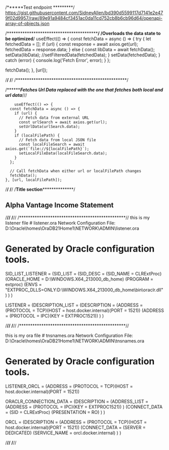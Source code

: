
/******Test endpoint *********/
https://gist.githubusercontent.com/SidneyAllen/bd390d5599117d7141e2e479f02d9957/raw/89e91a9484cf3451ac0da11cd752cb8b6cb96d64/openapi-array-of-objects.json



/*******************************************/
/**************Overloads the data state to be optimized****************/
useEffect(() => {
  const fetchData = async () => {
    try {
      let fetchedData = [];
      if (url) {
        const response = await axios.get(url);
        fetchedData = response.data;
      } else {
        const libData = await fetchData();
        setData(libData);
        //setFilteredData(fetchedData);
      }
      setData(fetchedData);
    } catch (error) {
      console.log('Fetch Error', error);
    }
  };

  fetchData();
}, [url]);

/**************************************************/
/**************************************************/
/**************************************************/



/*************Fetches Url Data replaced with the one that fetches both local and url data*******///

		useEffect(() => {
      const fetchData = async () => {
        if (url) {
          // Fetch data from external URL
          const urlSearch = await axios.get(url);
          setUrlData(urlSearch.data);
        }
        if (localFilePath) {
          // Fetch data from local JSON file
          const localFileSearch = await axios.get(`file://${localFilePath}`);
          setLocalFileData(localFileSearch.data);
        }
      };
    
      // Call fetchData when either url or localFilePath changes
      fetchData();
    }, [url, localFilePath]);


/**************************************************/
/**************************************************/
/******************Title section********************************/
<section className="text-gray-600 body-font">
        <div className="container px-5 py-5 mx-auto">
          <div className="flex flex-col text-center w-full">
            <h1 
              id='header'
              className="sm:text-3xl text-2xl font-medium title-font mb-4 text-gray-900">Alpha Vantage Income Statement
            </h1>
          </div>
        </div>
      </section>


/************************************************//
/************************************************//
/************************************************//
    this is my listener file # listener.ora Network Configuration File: D:\Oracle\homes\OraDB21Home1\NETWORK\ADMIN\listener.ora
# Generated by Oracle configuration tools.

SID_LIST_LISTENER =
  (SID_LIST =
    (SID_DESC =
      (SID_NAME = CLRExtProc)
      (ORACLE_HOME = D:\WINDOWS.X64_213000_db_home)
      (PROGRAM = extproc)
      (ENVS = "EXTPROC_DLLS=ONLY:D:\WINDOWS.X64_213000_db_home\bin\oraclr.dll")
    )
  )

LISTENER =
  (DESCRIPTION_LIST =
    (DESCRIPTION =
      (ADDRESS = (PROTOCOL = TCP)(HOST = host.docker.internal)(PORT = 1521))
      (ADDRESS = (PROTOCOL = IPC)(KEY = EXTPROC1521))
    )
  )

  /************************************************//
  /************************************************//
  /************************************************//




  this is my ora file # tnsnames.ora Network Configuration File: D:\Oracle\homes\OraDB21Home1\NETWORK\ADMIN\tnsnames.ora
# Generated by Oracle configuration tools.

LISTENER_ORCL =
  (ADDRESS = (PROTOCOL = TCP)(HOST = host.docker.internal)(PORT = 1521))


ORACLR_CONNECTION_DATA =
  (DESCRIPTION =
    (ADDRESS_LIST =
      (ADDRESS = (PROTOCOL = IPC)(KEY = EXTPROC1521))
    )
    (CONNECT_DATA =
      (SID = CLRExtProc)
      (PRESENTATION = RO)
    )
  )

ORCL =
  (DESCRIPTION =
    (ADDRESS = (PROTOCOL = TCP)(HOST = host.docker.internal)(PORT = 1521))
    (CONNECT_DATA =
      (SERVER = DEDICATED)
      (SERVICE_NAME = orcl.docker.internal)
    )
  )


/************************************************//
  /************************************************//